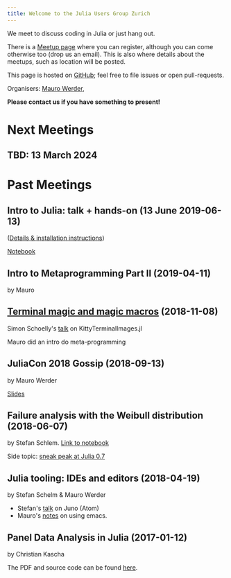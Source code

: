 ```yaml
---
title: Welcome to the Julia Users Group Zurich
---
```


We meet to discuss coding in Julia or just hang out.

There is a
[Meetup page](https://www.meetup.com/de-DE/Zurich-Julia-User-Group/)
where you can register, although you can come otherwise too (drop us
an email).  This is also where details about the meetups, such as location will be posted.

This page is hosted on [GitHub](https://github.com/julia-users-zurich/julia-users-zurich.github.io); feel free to file issues or open pull-requests.

Organisers: [Mauro Werder](https://github.com/mauro3/),

**Please contact us if you have something to present!**

# Next Meetings

## TBD: 13 March 2024

# Past Meetings

## Intro to Julia: talk + hands-on (13 June 2019-06-13)

([Details & installation instructions](https://www.meetup.com/Zurich-Julia-User-Group/events/259098186/))

[Notebook](https://gist.github.com/mauro3/6089af612380cb39ca00016d4f632cc2)

## Intro to Metaprogramming Part II (2019-04-11)
by Mauro

## [Terminal magic and magic macros](https://www.meetup.com/Zurich-Julia-User-Group/events/256038057) (2018-11-08)

Simon Schoelly's [talk](https://raw.githubusercontent.com/julia-users-zurich/julia-users-zurich.github.io/master/talks/KittyTerminalImages.jl.pdf) on
KittyTerminalImages.jl

Mauro did an intro do meta-programming

## JuliaCon 2018 Gossip (2018-09-13)
by Mauro Werder

[Slides](talks/talk-2018-09-13/slides.md)

## Failure analysis with the Weibull distribution (2018-06-07)
by Stefan Schlem. [Link to notebook](https://github.com/julia-users-zurich/julia-users-zurich.github.io/blob/master/talks/talk-2018-06/ju_talk_weibull.ipynb)

Side topic: [sneak peak at Julia 0.7](talks/talk-2018-06/julia-07.md)

## Julia tooling: IDEs and editors (2018-04-19)
by Stefan Schelm & Mauro Werder

- Stefan's [talk](https://raw.githubusercontent.com/julia-users-zurich/julia-users-zurich.github.io/master/talks/talk-2018-04/Julia_IDEs.pdf) on Juno (Atom)
- Mauro's [notes](talks/talk-2018-04/emacs.md) on using emacs.

## Panel Data Analysis in Julia (2017-01-12)
by Christian Kascha

The PDF and source code can be found [here](https://github.com/julia-users-zurich/julia-users-zurich.github.io/tree/master/talks/talk-2017-01).

